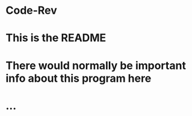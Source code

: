 # Code-Rev
# This is the README
# There would normally be important info about this program here
# ...